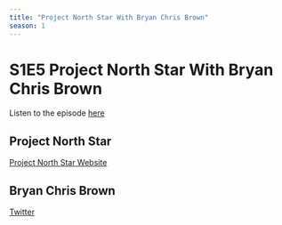 ```yaml
---
title: "Project North Star With Bryan Chris Brown"
season: 1
---
```

# S1E5 Project North Star With Bryan Chris Brown

Listen to the episode [here](https://fosspod.content.town/episodes/project-north-star-with-bryan-chris-brown)

## Project North Star

[Project North Star Website](https://docs.projectnorthstar.org/)

## Bryan Chris Brown

[Twitter](https://twitter.com/BryanChrisBrown)